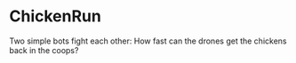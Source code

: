 # ChickenRun
Two simple bots fight each other: How fast can the drones get the chickens back in the coops?
